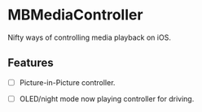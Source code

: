 #  MBMediaController

Nifty ways of controlling media playback on iOS.

## Features
- [ ] Picture-in-Picture controller.
- [ ] OLED/night mode now playing controller for driving.

